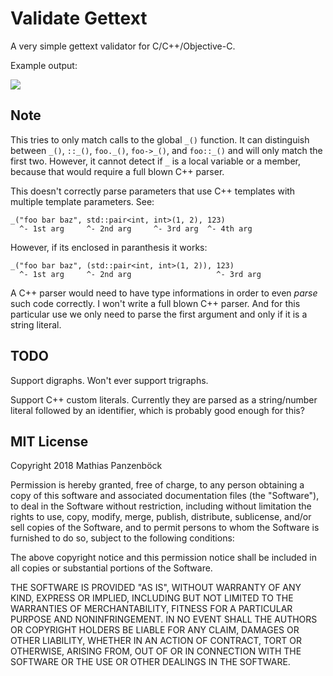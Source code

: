 Validate Gettext
================

A very simple gettext validator for C/C++/Objective-C.

Example output:

![](https://i.imgur.com/QzsdxsA.png)

Note
----

This tries to only match calls to the global `_()` function. It can distinguish
between `_()`, `::_()`, `foo._()`, `foo->_()`, and `foo::_()` and will only
match the first two. However, it cannot detect if `_` is a local variable or a
member, because that would require a full blown C++ parser.

This doesn't correctly parse parameters that use C++ templates with multiple
template parameters. See:

    _("foo bar baz", std::pair<int, int>(1, 2), 123)
      ^- 1st arg     ^- 2nd arg     ^- 3rd arg  ^- 4th arg

However, if its enclosed in paranthesis it works:

    _("foo bar baz", (std::pair<int, int>(1, 2)), 123)
      ^- 1st arg     ^- 2nd arg                   ^- 3rd arg

A C++ parser would need to have type informations in order to even _parse_ such
code correctly. I won't write a full blown C++ parser. And for this particular
use we only need to parse the first argument and only if it is a string literal.

TODO
----

Support digraphs. Won't ever support trigraphs.

Support C++ custom literals. Currently they are parsed as a string/number
literal followed by an identifier, which is probably good enough for this?

MIT License
-----------

Copyright 2018 Mathias Panzenböck

Permission is hereby granted, free of charge, to any person obtaining a copy of
this software and associated documentation files (the "Software"), to deal in
the Software without restriction, including without limitation the rights to
use, copy, modify, merge, publish, distribute, sublicense, and/or sell copies of
the Software, and to permit persons to whom the Software is furnished to do so,
subject to the following conditions:

The above copyright notice and this permission notice shall be included in all
copies or substantial portions of the Software.

THE SOFTWARE IS PROVIDED "AS IS", WITHOUT WARRANTY OF ANY KIND, EXPRESS OR
IMPLIED, INCLUDING BUT NOT LIMITED TO THE WARRANTIES OF MERCHANTABILITY, FITNESS
FOR A PARTICULAR PURPOSE AND NONINFRINGEMENT. IN NO EVENT SHALL THE AUTHORS OR
COPYRIGHT HOLDERS BE LIABLE FOR ANY CLAIM, DAMAGES OR OTHER LIABILITY, WHETHER
IN AN ACTION OF CONTRACT, TORT OR OTHERWISE, ARISING FROM, OUT OF OR IN
CONNECTION WITH THE SOFTWARE OR THE USE OR OTHER DEALINGS IN THE SOFTWARE.
